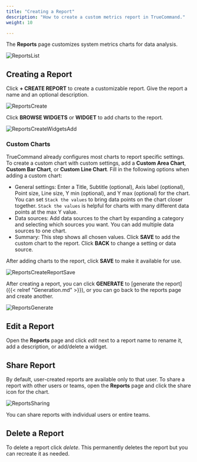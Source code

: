 ```yaml
---
title: "Creating a Report"
description: "How to create a custom metrics report in TrueCommand."
weight: 10

---
```


The **Reports** page customizes system metrics charts for data analysis.

![ReportsList](/images/TrueCommand/Reports/ReportsList.png "Reports List")

## Creating a Report

Click **+ CREATE REPORT** to create a customizable report.
Give the report a name and an optional description.

![ReportsCreate](/images/TrueCommand/Reports/ReportsCreateReportNameDescription.png "Create a new report")

Click **BROWSE WIDGETS** or **WIDGET** to add charts to the report.

![ReportsCreateWidgetsAdd](/images/TrueCommand/Reports/ReportsCreateReportWidgets.png "Adding widgets to a new report")

### Custom Charts

TrueCommand already configures most charts to report specific settings.
To create a custom chart with custom settings, add a **Custom Area Chart**, **Custom Bar Chart**, or **Custom Line Chart**.
Fill in the following options when adding a custom chart:

* General settings: Enter a Title, Subtitle (optional), Axis label (optional), Point size, Line size, Y min (optional), and Y max (optional) for the chart.
  You can set `Stack the values` to bring data points on the chart closer together.
  `Stack the values` is helpful for charts with many different data points at the max Y value.
* Data sources: Add data sources to the chart by expanding a category and selecting which sources you want.
  You can add multiple data sources to one chart.
* Summary: This step shows all chosen values.
  Click **SAVE** to add the custom chart to the report. Click **BACK** to change a setting or data source.

After adding charts to the report, click **SAVE** to make it available for use.

![ReportsCreateReportSave](/images/TrueCommand/Reports/ReportsCreateReportSave.png "Reports Create Report Save")

After creating a report, you can click **GENERATE** to [generate the report]({{< relref "Generation.md" >}}), or you can go back to the reports page and create another.

![ReportsGenerate](/images/TrueCommand/Reports/ReportsGenerate.png "Reports Generate")

## Edit a Report

Open the **Reports** page and click <i class="material-icons" aria-hidden="true" title="edit">edit</i> next to a report name to rename it, add a description, or add/delete a widget.

## Share Report

By default, user-created reports are available only to that user.
To share a report with other users or teams, open the **Reports** page and click the <mat-icon _ngcontent-fxr-c199="" role="img" class="mat-icon notranslate material-icons mat-icon-no-color" aria-hidden="true">share</mat-icon> icon for the chart.

![ReportsSharing](/images/TrueCommand/Reports/ReportsShareReport.png "Reports Sharing")

You can share reports with individual users or entire teams.

## Delete a Report

To delete a report click <i class="material-icons" aria-hidden="true" title="Delete">delete</i>. This permanently deletes the report but you can recreate it as needed.
